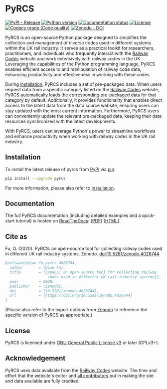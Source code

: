 # PyRCS

[![PyPI - Release](https://img.shields.io/pypi/v/pyrcs)](https://pypi.org/project/pyrcs/)
[![Python version](https://img.shields.io/pypi/pyversions/pyrcs)](https://www.python.org/downloads/)
[![Documentation status](https://readthedocs.org/projects/pyrcs/badge/?version=latest)](https://pyrcs.readthedocs.io/en/latest/?badge=latest)
[![License](https://img.shields.io/pypi/l/pyrcs)](https://github.com/mikeqfu/pyrcs/blob/master/LICENSE)
[![Codacy grade (Code quality)](https://app.codacy.com/project/badge/Grade/7369679225b14eaeb92ba40c12c339d5)](https://www.codacy.com/gh/mikeqfu/pyrcs/dashboard?utm_source=github.com&amp;utm_medium=referral&amp;utm_content=mikeqfu/pyrcs&amp;utm_campaign=Badge_Grade)
[![Zenodo - DOI](https://zenodo.org/badge/92501006.svg)](https://zenodo.org/badge/latestdoi/92501006)

PyRCS is an open-source Python package designed to simplifies the collection and management of diverse codes used in different systems within the UK rail industry. It serves as a practical toolkit for researchers, practitioners, and individuals who frequently interact with the [Railway Codes](http://www.railwaycodes.org.uk/index.shtml) website and work extensively with railway codes in the UK. Leveraging the capabilities of the Python programming language, PyRCS enables efficient access to and manipulation of railway code data, enhancing productivity and effectiveness in working with these codes.

During [installation](https://pyrcs.readthedocs.io/en/latest/installation.html), PyRCS includes a set of pre-packaged data. When users request data from a specific category listed on the [Railway Codes](http://www.railwaycodes.org.uk/index.shtml) website, PyRCS automatically loads the corresponding pre-packaged data for that category by default. Additionally, it provides functionality that enables direct access to the latest data from the data source website, ensuring users can stay updated with the most current information. Furthermore, PyRCS users can conveniently update the relevant pre-packaged data, keeping their data resources synchronized with the latest developments.

With PyRCS, users can leverage Python's power to streamline workflows and enhance productivity when working with railway codes in the UK rail industry.

## Installation

To install the latest release of pyrcs from [PyPI](https://pypi.org/project/pyrcs/) via [pip](https://pip.pypa.io/en/stable/cli/pip/):

```bash
pip install --upgrade pyrcs
```

For more information, please also refer to [Installation](https://pyrcs.readthedocs.io/en/latest/installation.html).

## Documentation

The full PyRCS documentation (including detailed examples and a quick-start tutorial) is hosted on [ReadTheDocs](https://readthedocs.org/projects/pyrcs/): [[PDF](https://pyrcs.readthedocs.io/_/downloads/en/latest/pdf/)\] \[[HTML](https://pyrcs.readthedocs.io/en/latest/)].

## Cite as

Fu, Q. (2020). PyRCS: an open-source tool for collecting railway codes used in different UK rail industry systems. Zenodo. [doi:10.5281/zenodo.4026744](https://doi.org/10.5281/zenodo.4026744)

```bibtex
@software{qian_fu_pyrcs_4026744,
  author       = {Qian Fu},
  title        = {{PyRCS: an open-source tool for collecting railway
                   codes used in different UK rail industry systems}},
  year         = 2020,
  publisher    = {Zenodo},
  doi          = {10.5281/zenodo.4026744},
  url          = {https://doi.org/10.5281/zenodo.4026744}
}
```

(Please also refer to the export options from [Zenodo](https://zenodo.org/search?page=1&size=20&q=conceptrecid:%224026744%22&sort=-version&all_versions=True) to reference the specific version of PyRCS as appropriate.)

## License

PyRCS is licensed under [GNU General Public License v3](https://github.com/mikeqfu/pyrcs/blob/master/LICENSE) or later (GPLv3+).

## Acknowledgement

PyRCS uses data available from the [Railway Codes](http://www.railwaycodes.org.uk/index.shtml) website. The time and effort that the website's editor and [all contributors](http://www.railwaycodes.org.uk/misc/acknowledgements.shtm) put in making the site and data available are fully credited.
